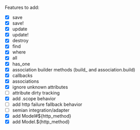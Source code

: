 Features to add:
- [x] save
- [x] save!
- [x] update
- [x] update!
- [x] destroy
- [x] find
- [x] where
- [x] all
- [x] has_one
- [x] association builder methods (build_ and association.build)
- [x] callbacks
- [x] associations
- [x] ignore unknown attributes
- [ ] attribute dirty tracking
- [x] add .scope behavior
- [ ] add http failure fallback behavior
- [ ] semian integration/adapter
- [x] add Model#${http_method}
- [x] add Model.${http_method}
